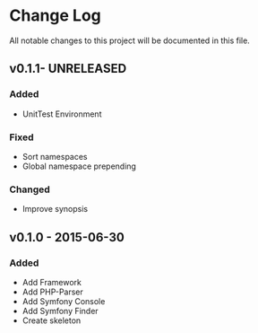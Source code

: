 # Change Log
All notable changes to this project will be documented in this file.

## v0.1.1- UNRELEASED
### Added
- UnitTest Environment

### Fixed
- Sort namespaces
- Global namespace prepending

### Changed
- Improve synopsis

## v0.1.0 - 2015-06-30
### Added
- Add Framework
- Add PHP-Parser
- Add Symfony Console
- Add Symfony Finder
- Create skeleton
